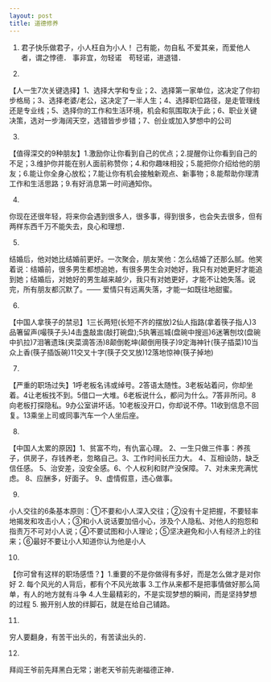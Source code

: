 ```yaml
---
layout: post
title: 道德修养
---
```


1.
    君子快乐做君子，小人枉自为小人！
    己有能，勿自私
    不爱其亲，而爱他人者，谓之悖德．
    事非宜，勿轻诺　苟轻诺，进退错．



2.
【人一生7次关键选择】1、选择大学和专业；2、选择第一家单位，这决定了你初步格局；3、选择老婆/老公，这决定了一半人生；4、选择职位路径，是走管理线还是专业线；5、选择你的工作和生活环境，机会和氛围取决于此；6、职业关键决策，选对一步海阔天空，选错皆步步错；7、创业或加入梦想中的公司

3.
【值得深交的9种朋友】1.激励你让你看到自己的优点；2.提醒你让你看到自己的不足；3.维护你并能在别人面前称赞你；4.和你趣味相投；5.能把你介绍给他的朋友；6.能让你全身心放松；7.能让你有机会接触新观点、新事物；8.能帮助你理清工作和生活思路；9.有好消息第一时间通知你。

4.
你现在还很年轻，将来你会遇到很多人，很多事，得到很多，也会失去很多，但有两样东西千万不能失去，良心和理想．

5.
结婚后，他对她比结婚前更好。一次聚会，朋友笑他：怎么结婚了还那么腻。他笑着说：结婚前，很多男生都想追她，有很多男生会对她好，我只有对她更好才能追到她；结婚后，对她好的男生越来越少，我只有对她更好，才能不让她失落。说完，所有朋友都沉默了。—— 爱情只有远离失落，才能一如既往地甜蜜。

6.
【中国人拿筷子的禁忌】1三长两短(长短不齐的摆放)2仙人指路(拿着筷子指人)3品箸留声(嘬筷子头)4击盏敲盅(敲打碗盘);5执箸巡城(盘碗中搜巡)6迷箸刨坟(盘碗中扒拉)7泪箸遗珠(夹菜滴答汤)8颠倒乾坤(颠倒用筷子)9定海神针(筷子插菜)10当众上香(筷子插饭碗)11交叉十字(筷子交叉放)12落地惊神(筷子掉地)

7.
【严重的职场过失】1呼老板名讳或绰号。2答语太随性。3老板站着问，你却坐着。4让老板找不到。5借口一大堆。6老板说什么，都问为什么。7答非所问。8向老板打探隐私。9办公室讲坏话。10老板没开口，你却说不停。11收到信息不回复。13乘坐上司或同事汽车一个人坐后座。


8.
【中国人太累的原因】1、贫富不均，有仇富心理。 2、一生只做三件事：养孩子，供房子，存钱养老，忽略自己。3、工作时间长压力大。 4、互相设防，缺乏信任感。 5、治安差，没安全感。6、个人权利和财产没保障。 7、对未来充满忧虑。 8、应酬多，好面子。 9、虚情假意，违心做事。

9.
小人交往的6条基本原则：①不要和小人深入交往；②没有十足把握，不要轻率地揭发和攻击小人；③和小人说话要加倍小心，涉及个人隐私、对他人的抱怨和指责万不可对小人说；④不要试图和小人理论；⑤坚决避免和小人有经济上的往来；⑥最好不要让小人知道你认为他是小人


10.
【你可曾有这样的职场感悟？】1.重要的不是你做得有多好，而是怎么做才是对你好 2. 每个风光的人背后，都有个不风光故事 3.工作从来都不是把事情做好那么简单，有人的地方就有斗争 4.人生最精彩的，不是实现梦想的瞬间，而是坚持梦想的过程 5. 搬开别人放的绊脚石，就是在给自己铺路。


11.
穷人要翻身，有苦干出头的，有苦读出头的．


12.
拜阎王爷前先拜黑白无常；谢老天爷前先谢福德正神．

